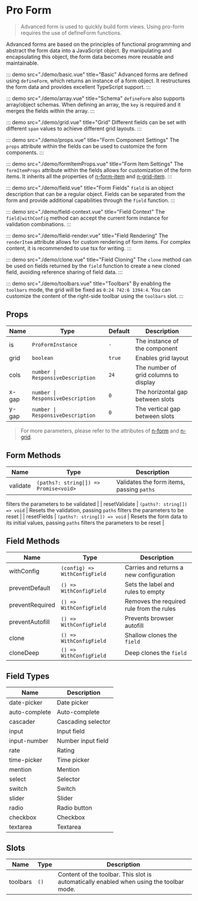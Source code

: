# Pro Form

> Advanced form is used to quickly build form views. Using pro-form requires the use of defineForm functions.

Advanced forms are based on the principles of functional programming and abstract the form data into a JavaScript object. By manipulating and encapsulating this object, the form data becomes more reusable and maintainable.

::: demo src="./demo/basic.vue" title="Basic"
Advanced forms are defined using `defineForm`, which returns an instance of a form object. It restructures the form data and provides excellent TypeScript support.
:::

::: demo src="./demo/array.vue" title="Schema"
`defineForm` also supports array/object schemas. When defining an array, the `key` is required and it merges the fields within the array.
:::

::: demo src="./demo/grid.vue" title="Grid"
Different fields can be set with different `span` values to achieve different grid layouts.
:::

::: demo src="./demo/props.vue" title="Form Component Settings"
The `props` attribute within the fields can be used to customize the form components.
:::

::: demo src="./demo/formItemProps.vue" title="Form Item Settings"
The `formItemProps` attribute within the fields allows for customization of the form items. It inherits all the properties of [n-form-item](https://www.naiveui.com/en-US/os-theme/components/form#FormItem-Props) and [n-grid-item](https://www.naiveui.com/en-US/os-theme/components/grid#GridItem-Props).
:::

::: demo src="./demo/field.vue" title="Form Fields"
`field` is an object description that can be a regular object. Fields can be separated from the form and provide additional capabilities through the `field` function.
:::

::: demo src="./demo/field-context.vue" title="Field Context"
The `field|withConfig` method can accept the current form instance for validation combinations.
:::

::: demo src="./demo/field-render.vue" title="Field Rendering"
The `renderItem` attribute allows for custom rendering of form items. For complex content, it is recommended to use tsx for writing.
:::

::: demo src="./demo/clone.vue" title="Field Cloning"
The `clone` method can be used on fields returned by the `field` function to create a new cloned field, avoiding reference sharing of field data.
:::

::: demo src="./demo/toolbars.vue" title="Toolbars"
By enabling the `toolbars` mode, the grid will be fixed as `0:24 742:6 1394:4`. You can customize the content of the right-side toolbar using the `toolbars` slot.
:::

## Props

| Name | Type | Default | Description |
| --- | --- | --- | --- |
| is | `ProFormInstance` | `-` | The instance of the component |
| grid | `boolean` | `true` | Enables grid layout |
| cols | `number \| ResponsiveDescription` | `24` | The number of grid columns to display |
| x-gap | `number \| ResponsiveDescription` | `0` | The horizontal gap between slots |
| y-gap | `number \| ResponsiveDescription` | `0` | The vertical gap between slots |

> For more parameters, please refer to the attributes of [n-form](https://www.naiveui.com/en-US/os-theme/components/form) and [n-grid](https://www.naiveui.com/en-US/os-theme/components/grid).

## Form Methods

| Name | Type | Description |
| --- | --- | --- |
| validate | `(paths?: string[]) => Promise<void>` | Validates the form items, passing `paths`

 filters the parameters to be validated |
| resetValidate | `(paths?: string[]) => void` | Resets the validation, passing `paths` filters the parameters to be reset |
| resetFields | `(paths?: string[]) => void` | Resets the form data to its initial values, passing `paths` filters the parameters to be reset |

## Field Methods

| Name | Type | Description |
| --- | --- | --- |
| withConfig | `(config) => WithConfigField` | Carries and returns a new configuration |
| preventDefault | `() => WithConfigField` | Sets the label and rules to empty |
| preventRequired | `() => WithConfigField` | Removes the required rule from the rules |
| preventAutofill | `() => WithConfigField` | Prevents browser autofill |
| clone | `() => WithConfigField` | Shallow clones the `field` |
| cloneDeep | `() => WithConfigField` | Deep clones the `field` |

## Field Types

| Name | Description |
| --- | --- |
| date-picker | Date picker |
| auto-complete | Auto-complete |
| cascader | Cascading selector |
| input | Input field |
| input-number | Number input field |
| rate | Rating |
| time-picker | Time picker |
| mention | Mention |
| select | Selector |
| switch | Switch |
| slider | Slider |
| radio | Radio button |
| checkbox | Checkbox |
| textarea | Textarea |

## Slots

| Name | Type | Description |
| --- | --- | --- |
| toolbars | `()` | Content of the toolbar. This slot is automatically enabled when using the toolbar mode. |
